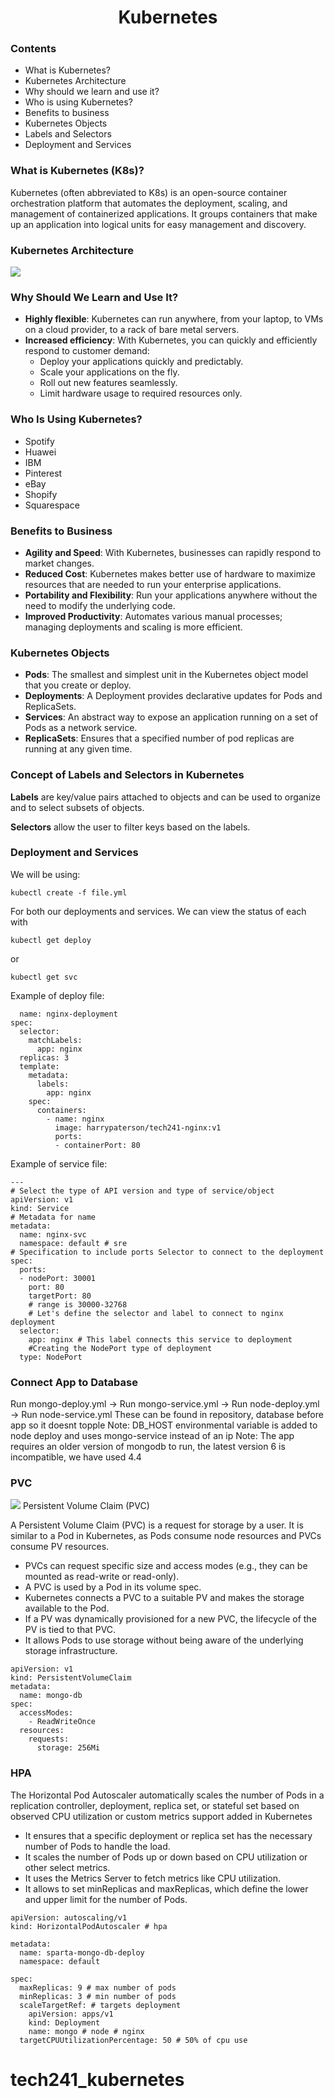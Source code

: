 <h1 style="text-align: center;">Kubernetes</h1>

### Contents
* What is Kubernetes?
* Kubernetes Architecture
* Why should we learn and use it?
* Who is using Kubernetes?
* Benefits to business
* Kubernetes Objects
* Labels and Selectors
* Deployment and Services

### What is Kubernetes (K8s)?

Kubernetes (often abbreviated to K8s) is an open-source container orchestration platform that automates the deployment, scaling, and management of containerized applications. It groups containers that make up an application into logical units for easy management and discovery.

### Kubernetes Architecture
![](https://www.cncf.io/wp-content/uploads/2020/08/Kubernetes-architecture-diagram-1-1.png)

### Why Should We Learn and Use It?

- **Highly flexible**: Kubernetes can run anywhere, from your laptop, to VMs on a cloud provider, to a rack of bare metal servers.
- **Increased efficiency**: With Kubernetes, you can quickly and efficiently respond to customer demand: 
    - Deploy your applications quickly and predictably.
    - Scale your applications on the fly.
    - Roll out new features seamlessly.
    - Limit hardware usage to required resources only.

### Who Is Using Kubernetes?

- Spotify
- Huawei
- IBM
- Pinterest
- eBay
- Shopify
- Squarespace

### Benefits to Business

- **Agility and Speed**: With Kubernetes, businesses can rapidly respond to market changes.
- **Reduced Cost**: Kubernetes makes better use of hardware to maximize resources that are needed to run your enterprise applications.
- **Portability and Flexibility**: Run your applications anywhere without the need to modify the underlying code.
- **Improved Productivity**: Automates various manual processes; managing deployments and scaling is more efficient.

### Kubernetes Objects

- **Pods**: The smallest and simplest unit in the Kubernetes object model that you create or deploy.
- **Deployments**: A Deployment provides declarative updates for Pods and ReplicaSets.
- **Services**: An abstract way to expose an application running on a set of Pods as a network service.
- **ReplicaSets**: Ensures that a specified number of pod replicas are running at any given time.

### Concept of Labels and Selectors in Kubernetes

**Labels** are key/value pairs attached to objects and can be used to organize and to select subsets of objects. 

**Selectors** allow the user to filter keys based on the labels.

### Deployment and Services
We will be using: 
```
kubectl create -f file.yml
```
For both our deployments and services. We can view the status of each with
```
kubectl get deploy
```
or
```
kubectl get svc
```
Example of deploy file:
```
  name: nginx-deployment
spec:
  selector:
    matchLabels:
      app: nginx
  replicas: 3
  template:
    metadata:
      labels:
        app: nginx
    spec:
      containers:
        - name: nginx
          image: harrypaterson/tech241-nginx:v1
          ports:
          - containerPort: 80
```
Example of service file:
```
---
# Select the type of API version and type of service/object
apiVersion: v1
kind: Service
# Metadata for name
metadata:
  name: nginx-svc
  namespace: default # sre
# Specification to include ports Selector to connect to the deployment
spec:
  ports:
  - nodePort: 30001
    port: 80
    targetPort: 80
    # range is 30000-32768
    # Let's define the selector and label to connect to nginx deployment
  selector:
    app: nginx # This label connects this service to deployment
    #Creating the NodePort type of deployment
  type: NodePort
```

### Connect App to Database
Run mongo-deploy.yml -> Run mongo-service.yml -> Run node-deploy.yml -> Run node-service.yml
These can be found in repository, database before app so it doesnt topple
Note: DB_HOST environmental variable is added to node deploy and uses mongo-service instead of an ip
Note: The app requires an older version of mongodb to run, the latest version 6 is incompatible, we have used 4.4

### PVC
![](https://i.imgur.com/UdDaEKr.png)
Persistent Volume Claim (PVC)

A Persistent Volume Claim (PVC) is a request for storage by a user. It is similar to a Pod in Kubernetes, as Pods consume node resources and PVCs consume PV resources.

* PVCs can request specific size and access modes (e.g., they can be mounted as read-write or read-only).
* A PVC is used by a Pod in its volume spec.
* Kubernetes connects a PVC to a suitable PV and makes the storage available to the Pod.
* If a PV was dynamically provisioned for a new PVC, the lifecycle of the PV is tied to that PVC.
* It allows Pods to use storage without being aware of the underlying storage infrastructure.

```
apiVersion: v1
kind: PersistentVolumeClaim
metadata:
  name: mongo-db
spec:
  accessModes:
    - ReadWriteOnce
  resources:
    requests:
      storage: 256Mi
```

### HPA
The Horizontal Pod Autoscaler automatically scales the number of Pods in a replication controller, deployment, replica set, or stateful set based on observed CPU utilization or custom metrics support added in Kubernetes

* It ensures that a specific deployment or replica set has the necessary number of Pods to handle the load.
* It scales the number of Pods up or down based on CPU utilization or other select metrics.
* It uses the Metrics Server to fetch metrics like CPU utilization.
* It allows to set minReplicas and maxReplicas, which define the lower and upper limit for the number of Pods.

```
apiVersion: autoscaling/v1
kind: HorizontalPodAutoscaler # hpa

metadata:
  name: sparta-mongo-db-deploy
  namespace: default

spec:
  maxReplicas: 9 # max number of pods
  minReplicas: 3 # min number of pods
  scaleTargetRef: # targets deployment
    apiVersion: apps/v1
    kind: Deployment
    name: mongo # node # nginx
  targetCPUUtilizationPercentage: 50 # 50% of cpu use
```

# tech241_kubernetes

